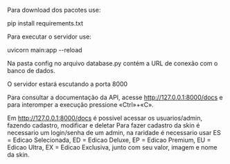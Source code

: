 Para download dos pacotes use:

pip install requirements.txt

Para executar o servidor use:

uvicorn main:app --reload

Na pasta config no arquivo database.py contém a URL de conexão com o banco de dados.

O servidor estará escutando a porta 8000

Para consultar a documentação da API, acesse http://127.0.0.1:8000/docs e para interomper a execução pressione «Ctrl»+«C».

Em http://127.0.0.1:8000/docs é possivel acessar os usuarios/admin, fazendo cadastro, modificar e deletar
Para fazer cadastro da skin é necessario um login/senha de um admin, na raridade é necessario usar ES = Edicao Selecionada, ED = Edicao Deluxe, EP = Edicao Premium, EU = Edicao Ultra, EX = Edicao Exclusiva, junto com seu valor, imagem e nome da skin.

